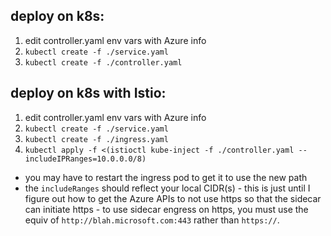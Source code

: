 deploy on k8s:
---

1. edit controller.yaml env vars with Azure info
2. `kubectl create -f ./service.yaml`
3. `kubectl create -f ./controller.yaml`

deploy on k8s with Istio:
---

1. edit controller.yaml env vars with Azure info
2. `kubectl create -f ./service.yaml`
3. `kubectl create -f ./ingress.yaml`
4. `kubectl apply -f <(istioctl kube-inject -f ./controller.yaml --includeIPRanges=10.0.0.0/8)`

* you may have to restart the ingress pod to get it to use the new path
* the `includeRanges` should reflect your local CIDR(s) - this is just until I figure out how to get the Azure APIs to not use https so that the sidecar can initiate https - to use sidecar engress on https, you must use the equiv of `http://blah.microsoft.com:443` rather than `https://`.
